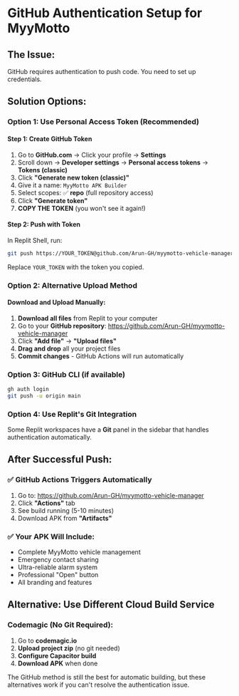 # GitHub Authentication Setup for MyyMotto

## The Issue:
GitHub requires authentication to push code. You need to set up credentials.

## Solution Options:

### Option 1: Use Personal Access Token (Recommended)

#### Step 1: Create GitHub Token
1. Go to **GitHub.com** → Click your profile → **Settings**
2. Scroll down → **Developer settings** → **Personal access tokens** → **Tokens (classic)**
3. Click **"Generate new token (classic)"**
4. Give it a name: `MyyMotto APK Builder` 
5. Select scopes: ✅ **repo** (full repository access)
6. Click **"Generate token"**
7. **COPY THE TOKEN** (you won't see it again!)

#### Step 2: Push with Token
In Replit Shell, run:
```bash
git push https://YOUR_TOKEN@github.com/Arun-GH/myymotto-vehicle-manager.git main
```
Replace `YOUR_TOKEN` with the token you copied.

### Option 2: Alternative Upload Method

#### Download and Upload Manually:
1. **Download all files** from Replit to your computer
2. Go to your **GitHub repository**: https://github.com/Arun-GH/myymotto-vehicle-manager
3. Click **"Add file"** → **"Upload files"**
4. **Drag and drop** all your project files
5. **Commit changes** - GitHub Actions will run automatically

### Option 3: GitHub CLI (if available)
```bash
gh auth login
git push -u origin main
```

### Option 4: Use Replit's Git Integration
Some Replit workspaces have a **Git** panel in the sidebar that handles authentication automatically.

## After Successful Push:

### ✅ GitHub Actions Triggers Automatically
1. Go to: https://github.com/Arun-GH/myymotto-vehicle-manager
2. Click **"Actions"** tab  
3. See build running (5-10 minutes)
4. Download APK from **"Artifacts"**

### ✅ Your APK Will Include:
- Complete MyyMotto vehicle management
- Emergency contact sharing
- Ultra-reliable alarm system
- Professional "Open" button
- All branding and features

## Alternative: Use Different Cloud Build Service

### Codemagic (No Git Required):
1. Go to **codemagic.io**
2. **Upload project zip** (no git needed)
3. **Configure Capacitor build**
4. **Download APK** when done

The GitHub method is still the best for automatic building, but these alternatives work if you can't resolve the authentication issue.
